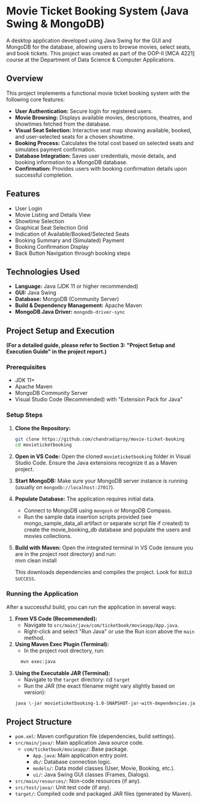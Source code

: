 # **Movie Ticket Booking System (Java Swing & MongoDB)**

A desktop application developed using Java Swing for the GUI and MongoDB for the database, allowing users to browse movies, select seats, and book tickets. This project was created as part of the OOP-II \[MCA 4221\] course at the Department of Data Science & Computer Applications.

## **Overview**

This project implements a functional movie ticket booking system with the following core features:

* **User Authentication:** Secure login for registered users.  
* **Movie Browsing:** Displays available movies, descriptions, theatres, and showtimes fetched from the database.  
* **Visual Seat Selection:** Interactive seat map showing available, booked, and user-selected seats for a chosen showtime.  
* **Booking Process:** Calculates the total cost based on selected seats and simulates payment confirmation.  
* **Database Integration:** Saves user credentials, movie details, and booking information to a MongoDB database.  
* **Confirmation:** Provides users with booking confirmation details upon successful completion.

## **Features**

* User Login  
* Movie Listing and Details View  
* Showtime Selection  
* Graphical Seat Selection Grid  
* Indication of Available/Booked/Selected Seats  
* Booking Summary and (Simulated) Payment  
* Booking Confirmation Display  
* Back Button Navigation through booking steps

## **Technologies Used**

* **Language:** Java (JDK 11 or higher recommended)  
* **GUI:** Java Swing  
* **Database:** MongoDB (Community Server)  
* **Build & Dependency Management:** Apache Maven  
* **MongoDB Java Driver:** `mongodb-driver-sync`

## **Project Setup and Execution**

**(For a detailed guide, please refer to Section 3: "Project Setup and Execution Guide" in the project report.)**

### **Prerequisites**

* JDK 11+  
* Apache Maven  
* MongoDB Community Server  
* Visual Studio Code (Recommended) with "Extension Pack for Java"

### **Setup Steps**

1. **Clone the Repository:**  
   ```bash
   git clone https://github.com/chandradiproy/movie-ticket-booking
   cd movieticketbooking
   ```

2. **Open in VS Code:** Open the cloned `movieticketbooking` folder in Visual Studio Code. Ensure the Java extensions recognize it as a Maven project.  
3. **Start MongoDB:** Make sure your MongoDB server instance is running (usually on `mongodb://localhost:27017`).  
4. **Populate Database:** The application requires initial data.  
   * Connect to MongoDB using `mongosh` or MongoDB Compass.  
   * Run the sample data insertion scripts provided (see mongo\_sample\_data\_all artifact or separate script file if created) to create the movie\_booking\_db database and populate the users and movies collections.  
5. **Build with Maven:** Open the integrated terminal in VS Code (ensure you are in the project root directory) and run:  
   mvn clean install

   This downloads dependencies and compiles the project. Look for `BUILD SUCCESS`.

### **Running the Application**

After a successful build, you can run the application in several ways:

1. **From VS Code (Recommended):**  
   * Navigate to `src/main/java/com/ticketbook/movieapp/App.java`.  
   * Right-click and select "Run Java" or use the Run icon above the `main` method.  
2. **Using Maven Exec Plugin (Terminal):**  
   * In the project root directory, run:  
   ```bash
     mvn exec:java
   ```
3. **Using the Executable JAR (Terminal):**  
   * Navigate to the `target` directory: cd `target`  
   * Run the JAR (the exact filename might vary slightly based on version):
   ``` bash  
   java \-jar movieticketbooking-1.0-SNAPSHOT-jar-with-dependencies.jar
   ```

## **Project Structure**

* `pom.xml`: Maven configuration file (dependencies, build settings).  
* `src/main/java/`: Main application Java source code.  
  * `com/ticketbook/movieapp/`: Base package.  
    * `App.java`: Main application entry point.  
    * `db/`: Database connection logic.  
    * `models/`: Data model classes (User, Movie, Booking, etc.).  
    * `ui/`: Java Swing GUI classes (Frames, Dialogs).  
* `src/main/resources/`: Non-code resources (if any).  
* `src/test/java/`: Unit test code (if any).  
* `target/`: Compiled code and packaged JAR files (generated by Maven).
